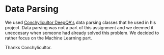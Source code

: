 # Data Parsing

We used [Conchylicultor DeepQA's](https://github.com/Conchylicultor/DeepQA/tree/master/chatbot/corpus) data parsing classes
that he used in his project. Data parsing was not a part of this assignment and we deemed it uneccesary when someone had
already solved this problem. We decided to rather focus on the Machine Learning part.

Thanks Conchylicultor.
